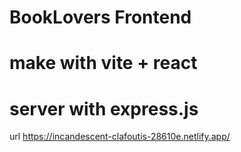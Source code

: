 # BookLovers Frontend

# make with vite + react

# server with express.js


 url https://incandescent-clafoutis-28610e.netlify.app/
